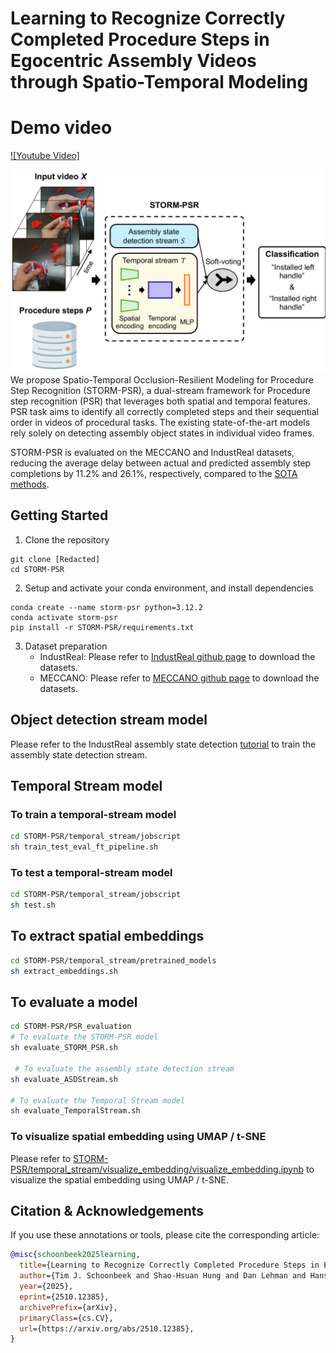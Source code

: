 # Learning to Recognize Correctly Completed Procedure Steps in Egocentric Assembly Videos through Spatio-Temporal Modeling

# Demo video
[![Youtube Video]](https://www.youtube.com/watch?v=eahxwlh17SM)

![](fig/teaser.PNG)
We propose Spatio-Temporal Occlusion-Resilient Modeling for Procedure Step Recognition (STORM-PSR), a dual-stream framework for Procedure step recognition (PSR) that leverages both spatial and temporal features. PSR task aims to identify all correctly completed steps and their sequential order in videos of procedural tasks. The existing state-of-the-art models rely solely on detecting assembly object states in individual video frames.

STORM-PSR is evaluated on the MECCANO and IndustReal datasets, reducing the average delay between actual and predicted assembly step completions by 11.2\% and 26.1\%, respectively, compared to the [SOTA methods](https://openaccess.thecvf.com/content/WACV2024/papers/Schoonbeek_IndustReal_A_Dataset_for_Procedure_Step_Recognition_Handling_Execution_Errors_WACV_2024_paper.pdf).


## Getting Started
1. Clone the repository
```terminal
git clone [Redacted]
cd STORM-PSR
```
2. Setup and activate your conda environment, and install dependencies
```terminal
conda create --name storm-psr python=3.12.2
conda activate storm-psr
pip install -r STORM-PSR/requirements.txt
```
3. Dataset preparation
   * IndustReal:  Please refer to  [IndustReal github page](https://github.com/TimSchoonbeek/IndustReal) to download the datasets.
   * MECCANO: Please refer to [MECCANO github page](https://github.com/fpv-iplab/MECCANO) to download the datasets.


## Object detection stream model
Please refer to the IndustReal assembly state detection [tutorial](https://github.com/TimSchoonbeek/IndustReal/tree/main/ASD) to train the assembly state detection stream.

## Temporal Stream model
### To train a temporal-stream model
```bash
cd STORM-PSR/temporal_stream/jobscript
sh train_test_eval_ft_pipeline.sh
```
### To test a temporal-stream model
```bash
cd STORM-PSR/temporal_stream/jobscript
sh test.sh
```

## To extract spatial embeddings
```bash
cd STORM-PSR/temporal_stream/pretrained_models
sh extract_embeddings.sh
```

## To evaluate a model
```bash
cd STORM-PSR/PSR_evaluation
# To evaluate the STORM-PSR model
sh evaluate_STORM_PSR.sh

 # To evaluate the assembly state detection stream
sh evaluate_ASDStream.sh

# To evaluate the Temporal Stream model
sh evaluate_TemporalStream.sh  
```



### To visualize spatial embedding using UMAP / t-SNE
Please refer to [STORM-PSR/temporal_stream/visualize_embedding/visualize_embedding.ipynb](./temporal_stream/visualize_embedding/visualize_embedding.ipynb) to visualize the spatial embedding using UMAP / t-SNE.

## Citation & Acknowledgements

If you use these annotations or tools, please cite the corresponding article:

```bibtex
@misc{schoonbeek2025learning,
  title={Learning to Recognize Correctly Completed Procedure Steps in Egocentric Assembly Videos through Spatio-Temporal Modeling},
  author={Tim J. Schoonbeek and Shao-Hsuan Hung and Dan Lehman and Hans Onvlee and Jacek Kustra and Peter H. N. de With and Fons van der Sommen},
  year={2025},
  eprint={2510.12385},
  archivePrefix={arXiv},
  primaryClass={cs.CV},
  url={https://arxiv.org/abs/2510.12385},
}